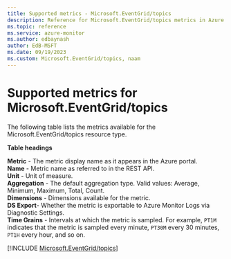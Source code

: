 ```yaml
---
title: Supported metrics - Microsoft.EventGrid/topics
description: Reference for Microsoft.EventGrid/topics metrics in Azure Monitor.
ms.topic: reference
ms.service: azure-monitor
ms.author: edbaynash
author: EdB-MSFT
ms.date: 09/19/2023
ms.custom: Microsoft.EventGrid/topics, naam
---
```





# Supported metrics for Microsoft.EventGrid/topics


The following table lists the metrics available for the Microsoft.EventGrid/topics resource type.

  
    
**Table headings**
  
**Metric** - The metric display name as it appears in the Azure portal.  
**Name** - Metric name as referred to in the REST API.  
**Unit** - Unit of measure.  
**Aggregation** - The default aggregation type. Valid values: Average, Minimum, Maximum, Total, Count.  
**Dimensions** - Dimensions available for the metric.  
**DS Export**- Whether the metric is exportable to Azure Monitor Logs via Diagnostic Settings.  
**Time Grains** - Intervals at which the metric is sampled. For example, `PT1M` indicates that the metric is sampled every minute, `PT30M` every 30 minutes, `PT1H` every hour, and so on.  

  

  
  
[!INCLUDE [Microsoft.EventGrid/topics](./includes/Microsoft-EventGrid-topics-metrics-include.md)]
      
